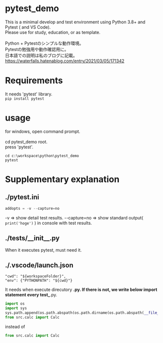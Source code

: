 # pytest_demo
This is a minimal develop and test environment using Python 3.8+ and Pytest ( and VS Code).
<br>
Please use for study, education, or as template.
<br><br>
Python + Pytestのシンプルな動作環境。<br>
Pytestの勉強用や動作確認用に。<br>
日本語での説明は私のブログに記載。<br>
https://waterfalls.hatenablog.com/entry/2021/03/05/171342

# Requirements
It needs 'pytest' library.
<br>
```pip install pytest ```

# usage
for windows, open command prompt.<br><br>
cd pytest_demo root.<br>
press 'pytest'.
```
cd c:\workspace\python\pytest_demo
pytest
```

# Supplementary explanation
## ./pytest.ini
```python
addopts = -v --capture=no
```
-v => show detail test results.
--capture=no => show standard output( ``` print('hoge') ``` ) in console with test results.

## ./tests/\_\_init\_\_.py
When it executes pytest, must need it.

## ./.vscode/launch.json
```
"cwd": "${workspaceFolder}",
"env": {"PYTHONPATH": "${cwd}"}
```
It needs when execute direcutory **.py.
If there is not, we write below import statement every test_**.py.
```python
import os
import sys
sys.path.append(os.path.abspath(os.path.dirname(os.path.abspath(__file__))[1]))
from src.calc import Calc
```
instead of
```python
from src.calc import Calc
```
